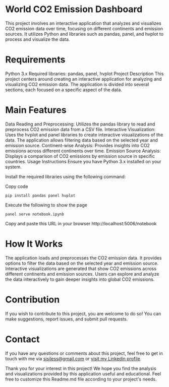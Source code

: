# World CO2 Emission Dashboard

This project involves an interactive application that analyzes and visualizes CO2 emission data over time, focusing on different continents and emission sources. It utilizes Python and libraries such as pandas, panel, and hvplot to process and visualize the data.

# Requirements

Python 3.x
Required libraries: pandas, panel, hvplot
Project Description
This project centers around creating an interactive application for analyzing and visualizing CO2 emission data. The application is divided into several sections, each focused on a specific aspect of the data.

# Main Features

Data Reading and Preprocessing: Utilizes the pandas library to read and preprocess CO2 emission data from a CSV file.
Interactive Visualization: Uses the hvplot and panel libraries to create interactive visualizations of the data. The application allows filtering data based on the selected year and emission source.
Continent-wise Analysis: Provides insights into CO2 emissions across different continents over time.
Emission Source Analysis: Displays a comparison of CO2 emissions by emission source in specific countries.
Usage Instructions
Ensure you have Python 3.x installed on your system.

Install the required libraries using the following command:

Copy code

```
pip install pandas panel hvplot
```

Execute the following to show the page

```
panel serve notebook.ipynb
```

Copy and paste this URL in your browser
http://localhost:5006/notebook

# How It Works

The application loads and preprocesses the CO2 emission data.
It provides options to filter the data based on the selected year and emission source.
Interactive visualizations are generated that show CO2 emissions across different continents and emission sources.
Users can explore and analyze the data interactively to gain deeper insights into global CO2 emissions.

# Contribution

If you wish to contribute to this project, you are welcome to do so! You can make suggestions, report issues, and submit pull requests.

# Contact

If you have any questions or comments about this project, feel free to get in touch with me via <sjsiless@gmail.com> or [visit my Linkedin profile](www.linkedin.com/in/siles-julio).

Thank you for your interest in this project! We hope you find the analysis and visualizations provided by this application useful and educational. Feel free to customize this Readme.md file according to your project's needs.
